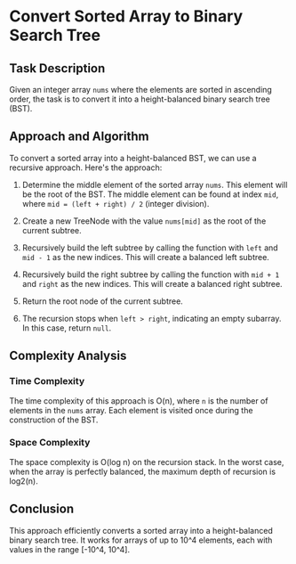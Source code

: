 # Convert Sorted Array to Binary Search Tree

## Task Description
Given an integer array `nums` where the elements are sorted in ascending order, the task is to convert it into a height-balanced binary search tree (BST).

## Approach and Algorithm
To convert a sorted array into a height-balanced BST, we can use a recursive approach. Here's the approach:

1. Determine the middle element of the sorted array `nums`. This element will be the root of the BST. The middle element can be found at index `mid`, where `mid = (left + right) / 2` (integer division).

2. Create a new TreeNode with the value `nums[mid]` as the root of the current subtree.

3. Recursively build the left subtree by calling the function with `left` and `mid - 1` as the new indices. This will create a balanced left subtree.

4. Recursively build the right subtree by calling the function with `mid + 1` and `right` as the new indices. This will create a balanced right subtree.

5. Return the root node of the current subtree.

6. The recursion stops when `left > right`, indicating an empty subarray. In this case, return `null`.

## Complexity Analysis
### Time Complexity
The time complexity of this approach is O(n), where `n` is the number of elements in the `nums` array. Each element is visited once during the construction of the BST.

### Space Complexity
The space complexity is O(log n) on the recursion stack. In the worst case, when the array is perfectly balanced, the maximum depth of recursion is log2(n).

## Conclusion
This approach efficiently converts a sorted array into a height-balanced binary search tree. It works for arrays of up to 10^4 elements, each with values in the range [-10^4, 10^4].
